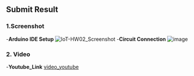 ## Submit Result

### 1.Screenshot
-**Arduino IDE Setup**
![IoT-HW02_Screenshot](https://github.com/user-attachments/assets/36ad7a59-99e1-4b90-9d3e-5fd8f5001a35)
-**Circuit Connection**
![image](https://github.com/user-attachments/assets/f6db3b71-b6a2-4228-a134-9a707908f761)

### 2. Video
-**Youtube_Link**
[video_youtube](https://youtube.com/shorts/bQJCK99iZVg)
